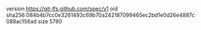 version https://git-lfs.github.com/spec/v1
oid sha256:084b4b7cc0e3261493c69b70a242187099465ec2bd1e0d26e4887c088ac156ad
size 5780
